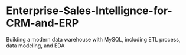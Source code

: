# Enterprise-Sales-Intellignce-for-CRM-and-ERP
Building a modern data warehouse with MySQL, including ETL process, data modeling, and EDA 
